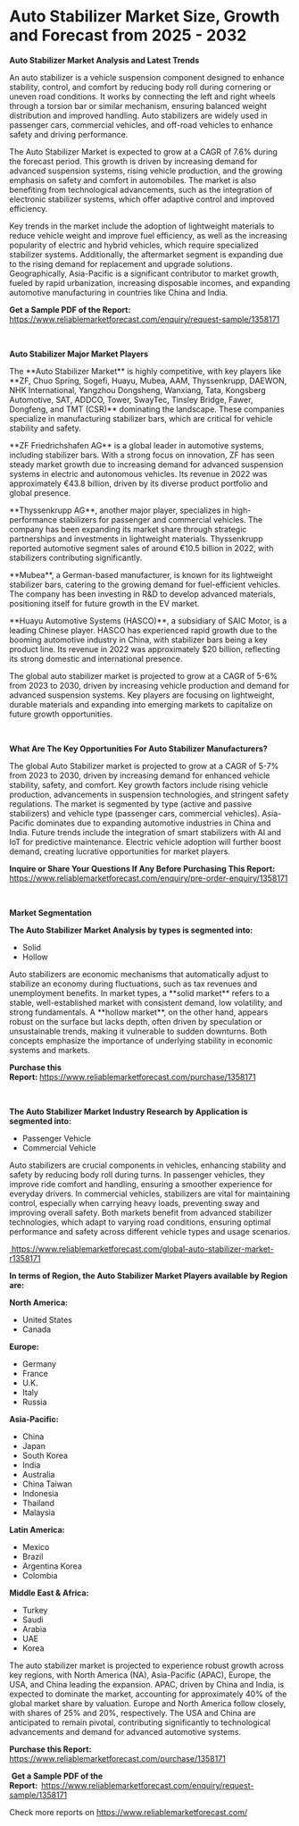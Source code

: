 <p><h1>Auto Stabilizer Market Size, Growth and Forecast from 2025 - 2032</h1></p><p><strong>Auto Stabilizer Market Analysis and Latest Trends</strong></p>
<p><p>An auto stabilizer is a vehicle suspension component designed to enhance stability, control, and comfort by reducing body roll during cornering or uneven road conditions. It works by connecting the left and right wheels through a torsion bar or similar mechanism, ensuring balanced weight distribution and improved handling. Auto stabilizers are widely used in passenger cars, commercial vehicles, and off-road vehicles to enhance safety and driving performance.</p><p>The Auto Stabilizer Market is expected to grow at a CAGR of 7.6% during the forecast period. This growth is driven by increasing demand for advanced suspension systems, rising vehicle production, and the growing emphasis on safety and comfort in automobiles. The market is also benefiting from technological advancements, such as the integration of electronic stabilizer systems, which offer adaptive control and improved efficiency.</p><p>Key trends in the market include the adoption of lightweight materials to reduce vehicle weight and improve fuel efficiency, as well as the increasing popularity of electric and hybrid vehicles, which require specialized stabilizer systems. Additionally, the aftermarket segment is expanding due to the rising demand for replacement and upgrade solutions. Geographically, Asia-Pacific is a significant contributor to market growth, fueled by rapid urbanization, increasing disposable incomes, and expanding automotive manufacturing in countries like China and India.</p></p>
<p><strong>Get a Sample PDF of the Report:&nbsp;</strong> <a href="https://www.reliablemarketforecast.com/enquiry/request-sample/1358171?utm_campaign=1134&utm_medium=2&utm_source=Github&utm_content=ia&utm_term=21012025&utm_id=auto-stabilizer">https://www.reliablemarketforecast.com/enquiry/request-sample/1358171</a></p>
<p>&nbsp;</p>
<p><strong>Auto Stabilizer Major Market Players</strong></p>
<p><p>The **Auto Stabilizer Market** is highly competitive, with key players like **ZF, Chuo Spring, Sogefi, Huayu, Mubea, AAM, Thyssenkrupp, DAEWON, NHK International, Yangzhou Dongsheng, Wanxiang, Tata, Kongsberg Automotive, SAT, ADDCO, Tower, SwayTec, Tinsley Bridge, Fawer, Dongfeng, and TMT (CSR)** dominating the landscape. These companies specialize in manufacturing stabilizer bars, which are critical for vehicle stability and safety.</p><p>**ZF Friedrichshafen AG** is a global leader in automotive systems, including stabilizer bars. With a strong focus on innovation, ZF has seen steady market growth due to increasing demand for advanced suspension systems in electric and autonomous vehicles. Its revenue in 2022 was approximately €43.8 billion, driven by its diverse product portfolio and global presence.</p><p>**Thyssenkrupp AG**, another major player, specializes in high-performance stabilizers for passenger and commercial vehicles. The company has been expanding its market share through strategic partnerships and investments in lightweight materials. Thyssenkrupp reported automotive segment sales of around €10.5 billion in 2022, with stabilizers contributing significantly.</p><p>**Mubea**, a German-based manufacturer, is known for its lightweight stabilizer bars, catering to the growing demand for fuel-efficient vehicles. The company has been investing in R&D to develop advanced materials, positioning itself for future growth in the EV market.</p><p>**Huayu Automotive Systems (HASCO)**, a subsidiary of SAIC Motor, is a leading Chinese player. HASCO has experienced rapid growth due to the booming automotive industry in China, with stabilizer bars being a key product line. Its revenue in 2022 was approximately $20 billion, reflecting its strong domestic and international presence.</p><p>The global auto stabilizer market is projected to grow at a CAGR of 5-6% from 2023 to 2030, driven by increasing vehicle production and demand for advanced suspension systems. Key players are focusing on lightweight, durable materials and expanding into emerging markets to capitalize on future growth opportunities.</p></p>
<p>&nbsp;</p>
<p><strong>What Are The Key Opportunities For Auto Stabilizer Manufacturers?</strong></p>
<p><p>The global Auto Stabilizer market is projected to grow at a CAGR of 5-7% from 2023 to 2030, driven by increasing demand for enhanced vehicle stability, safety, and comfort. Key growth factors include rising vehicle production, advancements in suspension technologies, and stringent safety regulations. The market is segmented by type (active and passive stabilizers) and vehicle type (passenger cars, commercial vehicles). Asia-Pacific dominates due to expanding automotive industries in China and India. Future trends include the integration of smart stabilizers with AI and IoT for predictive maintenance. Electric vehicle adoption will further boost demand, creating lucrative opportunities for market players.</p></p>
<p><strong>Inquire or Share Your Questions If Any Before Purchasing This Report:</strong> <a href="https://www.reliablemarketforecast.com/enquiry/pre-order-enquiry/1358171?utm_campaign=1134&utm_medium=2&utm_source=Github&utm_content=ia&utm_term=21012025&utm_id=auto-stabilizer">https://www.reliablemarketforecast.com/enquiry/pre-order-enquiry/1358171</a></p>
<p>&nbsp;</p>
<p><strong>Market Segmentation</strong></p>
<p><strong>The Auto Stabilizer Market Analysis by types is segmented into:</strong></p>
<p><ul><li>Solid</li><li>Hollow</li></ul></p>
<p><p>Auto stabilizers are economic mechanisms that automatically adjust to stabilize an economy during fluctuations, such as tax revenues and unemployment benefits. In market types, a **solid market** refers to a stable, well-established market with consistent demand, low volatility, and strong fundamentals. A **hollow market**, on the other hand, appears robust on the surface but lacks depth, often driven by speculation or unsustainable trends, making it vulnerable to sudden downturns. Both concepts emphasize the importance of underlying stability in economic systems and markets.</p></p>
<p><strong>Purchase this Report:&nbsp;</strong><a href="https://www.reliablemarketforecast.com/purchase/1358171?utm_campaign=1134&utm_medium=2&utm_source=Github&utm_content=ia&utm_term=21012025&utm_id=auto-stabilizer">https://www.reliablemarketforecast.com/purchase/1358171</a></p>
<p>&nbsp;</p>
<p><strong>The Auto Stabilizer Market Industry Research by Application is segmented into:</strong></p>
<p><ul><li>Passenger Vehicle</li><li>Commercial Vehicle</li></ul></p>
<p><p>Auto stabilizers are crucial components in vehicles, enhancing stability and safety by reducing body roll during turns. In passenger vehicles, they improve ride comfort and handling, ensuring a smoother experience for everyday drivers. In commercial vehicles, stabilizers are vital for maintaining control, especially when carrying heavy loads, preventing sway and improving overall safety. Both markets benefit from advanced stabilizer technologies, which adapt to varying road conditions, ensuring optimal performance and safety across different vehicle types and usage scenarios.</p></p>
<p><a href="https://www.reliablemarketforecast.com/global-auto-stabilizer-market-r1358171?utm_campaign=1134&utm_medium=2&utm_source=Github&utm_content=ia&utm_term=21012025&utm_id=auto-stabilizer">&nbsp;https://www.reliablemarketforecast.com/global-auto-stabilizer-market-r1358171</a></p>
<p><strong>In terms of Region, the Auto Stabilizer Market Players available by Region are:</strong></p>
<p>
    <p> <strong> North America: </strong>
        <ul>
            <li>United States</li>
            <li>Canada</li>
        </ul>
        </p> 
    <p> <strong> Europe: </strong>
        <ul>
            <li>Germany</li>
            <li>France</li>
            <li>U.K.</li>
            <li>Italy</li>
            <li>Russia</li>
        </ul>
        </p> 
    <p> <strong> Asia-Pacific: </strong>
        <ul>
            <li>China</li>
            <li>Japan</li>
            <li>South Korea</li>
            <li>India</li>
            <li>Australia</li>
            <li>China Taiwan</li>
            <li>Indonesia</li>
            <li>Thailand</li>
            <li>Malaysia</li>
        </ul>
        </p> 
    <p> <strong> Latin America: </strong>
        <ul>
            <li>Mexico</li>
            <li>Brazil</li>
            <li>Argentina Korea</li>
            <li>Colombia</li>
        </ul>
        </p> 
    <p> <strong> Middle East & Africa: </strong>
        <ul>
            <li>Turkey</li>
            <li>Saudi</li>
            <li>Arabia</li>
            <li>UAE</li>
            <li>Korea</li>
        </ul>
    </p>
    </p>
<p><p>The auto stabilizer market is projected to experience robust growth across key regions, with North America (NA), Asia-Pacific (APAC), Europe, the USA, and China leading the expansion. APAC, driven by China and India, is expected to dominate the market, accounting for approximately 40% of the global market share by valuation. Europe and North America follow closely, with shares of 25% and 20%, respectively. The USA and China are anticipated to remain pivotal, contributing significantly to technological advancements and demand for advanced automotive systems.</p></p>
<p><strong>Purchase this Report: </strong><a href="https://www.reliablemarketforecast.com/purchase/1358171?utm_campaign=1134&utm_medium=2&utm_source=Github&utm_content=ia&utm_term=21012025&utm_id=auto-stabilizer">https://www.reliablemarketforecast.com/purchase/1358171</a></p>
<p>&nbsp;<strong>Get a Sample PDF of the Report:&nbsp;&nbsp;</strong><a href="https://www.reliablemarketforecast.com/enquiry/request-sample/1358171?utm_campaign=1134&utm_medium=2&utm_source=Github&utm_content=ia&utm_term=21012025&utm_id=auto-stabilizer">https://www.reliablemarketforecast.com/enquiry/request-sample/1358171</a></p>
<p><strong></strong></p>
<p>Check more reports on <a href="https://www.reliablemarketforecast.com/?utm_campaign=1134&utm_medium=2&utm_source=Github&utm_content=ia&utm_term=21012025&utm_id=auto-stabilizer">https://www.reliablemarketforecast.com/</a></p>